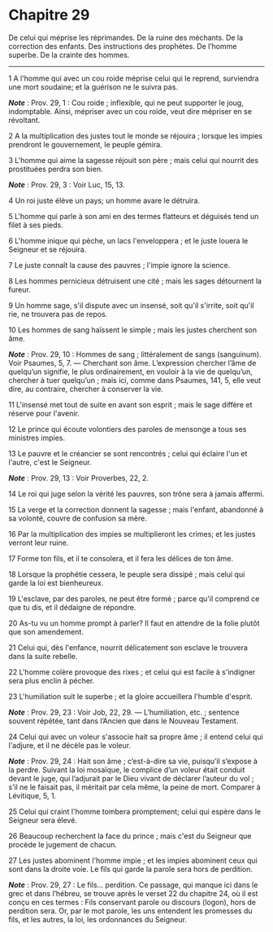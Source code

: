 # Chapitre 29

De celui qui méprise les réprimandes.
De la ruine des méchants.
De la correction des enfants.
Des instructions des prophètes.
De l’homme superbe.
De la crainte des hommes.

***

1 A l'homme qui avec un cou roide méprise celui qui le reprend, surviendra une mort soudaine; et la guérison ne le suivra pas.

***Note*** :  Prov. 29, 1 : Cou roide ; inflexible, qui ne peut supporter le joug, indomptable. Ainsi, mépriser avec un cou roide, veut dire mépriser en se révoltant.


2 A la multiplication des justes tout le monde se réjouira ; lorsque les impies prendront le gouvernement, le peuple gémira.


3 L'homme qui aime la sagesse réjouit son père ; mais celui qui nourrit des prostituées perdra son bien.

***Note*** :  Prov. 29, 3 : Voir Luc, 15, 13.


4 Un roi juste élève un pays; un homme avare le détruira.


5 L'homme qui parle à son ami en des termes flatteurs et déguisés tend un filet à ses pieds.


6 L'homme inique qui pèche, un lacs l'enveloppera ; et le juste louera le Seigneur et se réjouira.


7 Le juste connaît la cause des pauvres ; l'impie ignore la science.


8 Les hommes pernicieux détruisent une cité ; mais les sages détournent la fureur.


9 Un homme sage, s'il dispute avec un insensé, soit qu'il s'irrite, soit qu'il rie, ne trouvera pas de repos.


10 Les hommes de sang haïssent le simple ; mais les justes cherchent son âme.

***Note*** :  Prov. 29, 10 : Hommes de sang ; littéralement de sangs (sanguinum). Voir Psaumes, 5, 7. ― Cherchant son âme. L’expression chercher l’âme de quelqu’un signifie, le plus ordinairement, en vouloir à la vie de quelqu’un, chercher à tuer quelqu’un ; mais ici, comme dans Psaumes, 141, 5, elle veut dire, au contraire, chercher à conserver la vie.


11 L'insensé met tout de suite en avant son esprit ; mais le sage diffère et réserve pour l'avenir.


12 Le prince qui écoute volontiers des paroles de mensonge a tous ses ministres impies.


13 Le pauvre et le créancier se sont rencontrés ; celui qui éclaire l'un et l'autre, c'est le Seigneur.

***Note*** :  Prov. 29, 13 : Voir Proverbes, 22, 2.


14 Le roi qui juge selon la vérité les pauvres, son trône sera à jamais affermi.


15 La verge et la correction donnent la sagesse ; mais l'enfant, abandonné à sa volonté, couvre de confusion sa mère.


16 Par la multiplication des impies se multiplieront les crimes; et les justes verront leur ruine.


17 Forme ton fils, et il te consolera, et il fera les délices de ton âme.


18 Lorsque la prophétie cessera, le peuple sera dissipé ; mais celui qui garde la loi est bienheureux.


19 L'esclave, par des paroles, ne peut être formé ; parce qu'il comprend ce que tu dis, et il dédaigne de répondre.


20 As-tu vu un homme prompt à parler? Il faut en attendre de la folie plutôt que son amendement.


21 Celui qui, dès l'enfance, nourrit délicatement son esclave le trouvera dans la suite rebelle.


22 L'homme colère provoque des rixes ; et celui qui est facile à s'indigner sera plus enclin à pécher.


23 L'humiliation suit le superbe ; et la gloire accueillera l'humble d'esprit.

***Note*** :  Prov. 29, 23 : Voir Job, 22, 29. ― L’humiliation, etc. ; sentence souvent répétée, tant dans l’Ancien que dans le Nouveau Testament.


24 Celui qui avec un voleur s'associe hait sa propre âme ; il entend celui qui l'adjure, et il ne décèle pas le voleur.

***Note*** :  Prov. 29, 24 : Hait son âme ; c’est-à-dire sa vie, puisqu’il s’expose à la perdre. Suivant la loi mosaïque, le complice d’un voleur était conduit devant le juge, qui l’adjurait par le Dieu vivant de déclarer l’auteur du vol ; s’il ne le faisait pas, il méritait par cela même, la peine de mort. Comparer à Lévitique, 5, 1.


25 Celui qui craint l'homme tombera promptement; celui qui espère dans le Seigneur sera élevé.


26 Beaucoup recherchent la face du prince ; mais c'est du Seigneur que procède le jugement de chacun.


27 Les justes abominent l'homme impie ; et les impies abominent ceux qui sont dans la droite voie.
Le fils qui garde la parole sera hors de perdition.

***Note*** :  Prov. 29, 27 : Le fils… perdition. Ce passage, qui manque ici dans le grec et dans l’hébreu, se trouve après le verset 22 du chapitre 24, où il est conçu en ces termes : Fils conservant parole ou discours (logon), hors de perdition sera. Or, par le mot parole, les uns entendent les promesses du fils, et les autres, la loi, les ordonnances du Seigneur.

